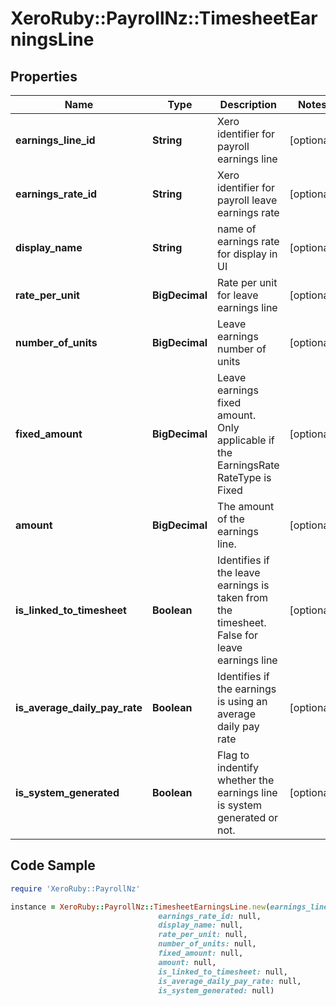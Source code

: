 # XeroRuby::PayrollNz::TimesheetEarningsLine

## Properties

Name | Type | Description | Notes
------------ | ------------- | ------------- | -------------
**earnings_line_id** | **String** | Xero identifier for payroll earnings line | [optional] 
**earnings_rate_id** | **String** | Xero identifier for payroll leave earnings rate | [optional] 
**display_name** | **String** | name of earnings rate for display in UI | [optional] 
**rate_per_unit** | **BigDecimal** | Rate per unit for leave earnings line | [optional] 
**number_of_units** | **BigDecimal** | Leave earnings number of units | [optional] 
**fixed_amount** | **BigDecimal** | Leave earnings fixed amount. Only applicable if the EarningsRate RateType is Fixed | [optional] 
**amount** | **BigDecimal** | The amount of the earnings line. | [optional] 
**is_linked_to_timesheet** | **Boolean** | Identifies if the leave earnings is taken from the timesheet. False for leave earnings line | [optional] 
**is_average_daily_pay_rate** | **Boolean** | Identifies if the earnings is using an average daily pay rate | [optional] 
**is_system_generated** | **Boolean** | Flag to indentify whether the earnings line is system generated or not. | [optional] 

## Code Sample

```ruby
require 'XeroRuby::PayrollNz'

instance = XeroRuby::PayrollNz::TimesheetEarningsLine.new(earnings_line_id: null,
                                 earnings_rate_id: null,
                                 display_name: null,
                                 rate_per_unit: null,
                                 number_of_units: null,
                                 fixed_amount: null,
                                 amount: null,
                                 is_linked_to_timesheet: null,
                                 is_average_daily_pay_rate: null,
                                 is_system_generated: null)
```



